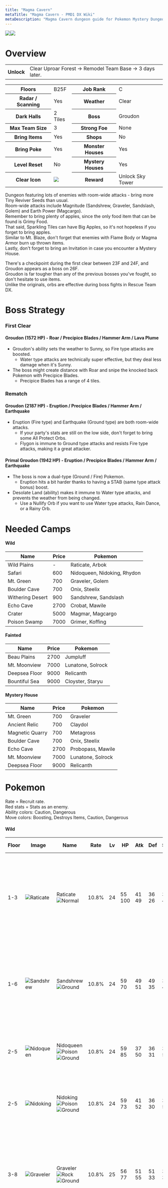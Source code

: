 ```yaml
---
title: "Magma Cavern"
metaTitle: "Magma Cavern - PMD1 DX Wiki"
metaDescription: "Magma Cavern dungeon guide for Pokemon Mystery Dungeon: Rescue Team DX."
---
```


<div class="pageTopImage dungeonPageTopImage2">
  <img src="../images/areas/magma_cavern.jpg"/><img src="../images/areas/magma_cavern_2.jpg"/>
</div>

# Overview

<table class="dungeonOverview">
  <tr>
    <th>Unlock</th>
    <td class="highlightYellow">Clear Uproar Forest → Remodel Team Base → 3 days later.</td>
  </tr>
</table>

<table class="dungeonTable">
  <tr>
    <th>Floors</th>
    <td>B25F</td>
    <th>Job Rank</th>
    <td>C</td>
  </tr>
  <tr>
    <th>Radar / Scanning</th>
    <td>Yes</td>
    <th>Weather</th>
    <td>Clear</td>
  </tr>
  <tr>
    <th>Dark Halls</th>
    <td>2 Tiles</td>
    <th>Boss</th>
    <td>Groudon</td>
  </tr>
  <tr>
    <th>Max Team Size</th>
    <td>3</td>
    <th>Strong Foe</th>
    <td>None</td>
  </tr>
  <tr>
    <th>Bring Items</th>
    <td>Yes</td>
    <th>Shops</th>
    <td>No</td>
  </tr>
  <tr>
    <th>Bring Poke</th>
    <td>Yes</td>
    <th>Monster Houses</th>
    <td>Yes</td>
  </tr>
  <tr>
    <th>Level Reset</th>
    <td>No</td>
    <th>Mystery Houses</th>
    <td>Yes</td>
  </tr>
  <tr>
    <th>Clear Icon</th>
    <td><img src="../images/other/clear_4.jpg"/></td>
    <th>Reward</th>
    <td>Unlock Sky Tower</td>
  </tr>
</table>

Dungeon featuring lots of enemies with room-wide attacks - bring more Tiny Reviver Seeds than usual.<br/>Room-wide attacks include Magnitude (Sandshrew, Graveler, Sandslash, Golem) and Earth Power (Magcargo).<br/>Remember to bring plenty of apples, since the only food item that can be found is Grimy Food.<br/>That said, Sparkling Tiles can have Big Apples, so it's not hopeless if you forget to bring apples.<br/>Similar to Mt. Blaze, don't forget that enemies with Flame Body or Magma Armor burn up thrown items.<br/>Lastly, don't forget to bring an Invitation in case you encounter a Mystery House.

There's a checkpoint during the first clear between 23F and 24F, and Groudon appears as a boss on 26F.<br/>Groudon is far tougher than any of the previous bosses you've fought, so don't hesitate to use items.<br/>Unlike the originals, orbs are effective during boss fights in Rescue Team DX.

# Boss Strategy

### First Clear

#### Groudon (1572 HP) - Roar / Precipice Blades / Hammer Arm / Lava Plume

- Groudon's ability sets the weather to Sunny, so Fire type attacks are boosted.
    - Water type attacks are technically super effective, but they deal less damage when it's Sunny.
- The boss might create distance with Roar and snipe the knocked back Pokemon with Precipice Blades.
    - Precipice Blades has a range of 4 tiles.

### Rematch

#### Groudon (2187 HP) - Eruption / Precipice Blades / Hammer Arm / Earthquake

- Eruption (Fire type) and Earthquake (Ground type) are both room-wide attacks.
    - If your party's stats are still on the low side, don't forget to bring some All Protect Orbs.
    - Flygon is immune to Ground type attacks and resists Fire type attacks, making it a great attacker.

#### Primal Groudon (1942 HP) - Eruption / Precipice Blades / Hammer Arm / Earthquake

- The boss is now a dual-type (Ground / Fire) Pokemon.
    - Eruption hits a bit harder thanks to having a STAB (same type attack bonus) boost.
- Desolate Land (ability) makes it immune to Water type attacks, and prevents the weather from being changed.
    - Use a Nullify Orb if you want to use Water type attacks, Rain Dance, or a Rainy Orb.

# Needed Camps

#### Wild

|Name|Price|Pokemon|
|-|-|-|
|Wild Plains|-|Raticate, Arbok|
|Safari|600|Nidoqueen, Nidoking, Rhydon|
|Mt. Green|700|Graveler, Golem|
|Boulder Cave|700|Onix, Steelix|
|Withering Desert|900|Sandshrew, Sandslash|
|Echo Cave|2700|Crobat, Mawile|
|Crater|5000|Magmar, Magcargo|
|Poison Swamp|7000|Grimer, Koffing|

#### Fainted

|Name|Price|Pokemon|
|-|-|-|
|Beau Plains|2700|Jumpluff|
|Mt. Moonview|7000|Lunatone, Solrock|
|Deepsea Floor|9000|Relicanth|
|Bountiful Sea|9000|Cloyster, Staryu|

#### Mystery House

|Name|Price|Pokemon|
|-|-|-|
|Mt. Green|700|Graveler|
|Ancient Relic|700|Claydol|
|Magnetic Quarry|700|Metagross|
|Boulder Cave|700|Onix, Steelix|
|Echo Cave|2700|Probopass, Mawile|
|Mt. Moonview|7000|Lunatone, Solrock|
|Deepsea Floor|9000|Relicanth|

# Pokemon

Rate = Recruit rate.<br/>Red stats = Stats as an enemy.<br/>Ability colors: <span class="highlightYellow">Caution</span>, <span class="highlightOrange">Dangerous</span><br/>Move colors: <span class="boost">Boosting</span>, <span class="item">Destroys Items</span>, <span class="caution">Caution</span>, <span class="extreme">Dangerous</span>

#### Wild

|Floor|Image|Name|Rate|Lv|HP|Atk|Def|SpA|SpD|Spe|Exp|Ability + Moves|
|-|-|-|-|-|-|-|-|-|-|-|-|-|
|1-3|![Raticate](../images/pokemon/020.png)|Raticate<br/>![Normal](../images/type/normal.gif)|10.8%|24|55<br/><span class="redText">100</span>|41<br/><span class="redText">49</span>|36<br/><span class="redText">26</span>|32<br/><span class="redText">44</span>|36<br/><span class="redText">27</span>|44<br/><span class="redText">44</span>|40|Run Away or <span class="highlightYellow">Guts</span><br/><span class="boost">Swords Dance</span> / Tackle / Tail Whip / Bite /<br/>Quick Attack / Focus Energy / <span class="caution">Crunch</span> /<br/>Scary Face / <span class="extreme">Assurance</span> / <span class="caution">Hyper Fang</span> /<br/>Pursuit|
|1-6|![Sandshrew](../images/pokemon/027.png)|Sandshrew<br/>![Ground](../images/type/ground.gif)|10.8%|24|59<br/><span class="redText">70</span>|49<br/><span class="redText">51</span>|49<br/><span class="redText">35</span>|32<br/><span class="redText">46</span>|32<br/><span class="redText">25</span>|40<br/><span class="redText">40</span>|45|Sand Veil<br/>Scratch / <span class="boost">Defense Curl</span> / Sand Attack /<br/>Fury Cutter / <span class="extreme">Rollout</span> / Rapid Spin / Swift /<br/>Poison Sting / <span class="extreme">Magnitude</span> / Sand Tomb /<br/><span class="extreme">Fury Swipes</span>|
|2-5|![Nidoqueen](../images/pokemon/031.png)|Nidoqueen<br/>![Poison](../images/type/poison.gif) ![Ground](../images/type/ground.gif)|10.8%|24|59<br/><span class="redText">85</span>|37<br/><span class="redText">50</span>|36<br/><span class="redText">31</span>|36<br/><span class="redText">51</span>|32<br/><span class="redText">30</span>|38<br/><span class="redText">38</span>|46|<span class="highlightYellow">Poison Point</span> or Rivalry<br/><span class="caution">Superpower</span> / Chip Away / <span class="caution">Double Kick</span> /<br/>Tail Whip / Poison Sting / Scratch|
|2-5|![Nidoking](../images/pokemon/034.png)|Nidoking<br/>![Poison](../images/type/poison.gif) ![Ground](../images/type/ground.gif)|10.8%|24|59<br/><span class="redText">73</span>|41<br/><span class="redText">52</span>|36<br/><span class="redText">30</span>|36<br/><span class="redText">50</span>|32<br/><span class="redText">31</span>|41<br/><span class="redText">41</span>|47|<span class="highlightYellow">Poison Point</span> or Rivalry<br/><span class="caution">Megahorn</span> / Focus Energy / Chip Away /<br/>Peck / <span class="caution">Double Kick</span> / Poison Sting|
|3-8|![Graveler](../images/pokemon/075.png)|Graveler<br/>![Rock](../images/type/rock.gif) ![Ground](../images/type/ground.gif)|10.8%|25|56<br/><span class="redText">77</span>|51<br/><span class="redText">55</span>|51<br/><span class="redText">33</span>|33<br/><span class="redText">33</span>|33<br/><span class="redText">25</span>|37<br/><span class="redText">37</span>|55|Rock Head or <span class="highlightYellow">Sturdy</span><br/>Tackle / <span class="caution">Bulldoze</span> / <span class="boost">Rock Polish</span> / <span class="extreme">Rollout</span> /<br/><span class="extreme">Magnitude</span> / <span class="boost">Defense Curl</span> / Rock Throw /<br/>Smack Down / Mud Sport / Self-Destruct|
|3-8|![Crobat](../images/pokemon/169.png)|Crobat<br/>![Poison](../images/type/poison.gif) ![Flying](../images/type/flying.gif)|10.8%|24|59<br/><span class="redText">90</span>|40<br/><span class="redText">53</span>|36<br/><span class="redText">32</span>|36<br/><span class="redText">52</span>|36<br/><span class="redText">28</span>|43<br/><span class="redText">43</span>|53|Inner Focus<br/><span class="caution">Cross Poison</span> / <span class="extreme">Screech</span> / Absorb / Bite /<br/>Air Cutter / <span class="extreme">Supersonic</span> / Wing Attack /<br/><span class="extreme">Confuse Ray</span> / Astonish / Swift|
|8-13|![Magmar](../images/pokemon/126.png)|Magmar<br/>![Fire](../images/type/fire.gif)|10.8%|30|65<br/><span class="redText">76</span>|60<br/><span class="redText">52</span>|45<br/><span class="redText">28</span>|60<br/><span class="redText">58</span>|50<br/><span class="redText">31</span>|53<br/><span class="redText">53</span>|52|<span class="highlightYellow">Flame Body</span><br/><span class="caution">Smog</span> / Leer / Ember / Smokescreen /<br/>Feint Attack / Fire Spin / Clear Smog /<br/><span class="extreme">Flame Burst</span> / <span class="extreme">Confuse Ray</span> / Fire Punch|
|8-13|![Arbok](../images/pokemon/024.png)|Arbok<br/>![Poison](../images/type/poison.gif)|10.8%|24|59<br/><span class="redText">80</span>|41<br/><span class="redText">56</span>|36<br/><span class="redText">29</span>|36<br/><span class="redText">45</span>|36<br/><span class="redText">30</span>|41<br/><span class="redText">41</span>|50|<span class="highlightYellow">Intimidate</span> or <span class="highlightYellow">Shed Skin</span><br/>Ice Fang / Thunder Fang / Fire Fang /<br/>Wrap / Leer / Poison Sting / Bite / Acid /<br/><span class="caution">Crunch</span> / <span class="extreme">Glare</span> / <span class="extreme">Screech</span>|
|10-16|![Mawile](../images/pokemon/303.png)|Mawile<br/>![Steel](../images/type/steel.gif) ![Fairy](../images/type/fairy.gif)|10.8%|24|55<br/><span class="redText">75</span>|41<br/><span class="redText">40</span>|41<br/><span class="redText">34</span>|37<br/><span class="redText">50</span>|32<br/><span class="redText">26</span>|38<br/><span class="redText">38</span>|45|Hyper Cutter or <span class="highlightYellow">Intimidate</span><br/><span class="caution">Play Rough</span> / <span class="caution">Iron Head</span> / <span class="caution">Taunt</span> / Growl /<br/>Fairy Wind / Astonish / Vise Grip / Bite /<br/>Sweet Scent / <span class="caution">Fake Tears</span> / Feint Attack<br/><span class="orangeText">※ Can Mega Evolve.</span>|
|12-19|![Magcargo](../images/pokemon/219.png)|Magcargo<br/>![Fire](../images/type/fire.gif) ![Rock](../images/type/rock.gif)|-2.2%|38|66<br/><span class="redText">78</span>|50<br/><span class="redText">49</span>|63<br/><span class="redText">35</span>|56<br/><span class="redText">56</span>|48<br/><span class="redText">29</span>|52<br/><span class="redText">60</span>|53|<span class="highlightYellow">Magma Armor</span> or <span class="highlightYellow">Flame Body</span><br/><span class="extreme">Earth Power</span> / <span class="boost">Harden</span> / Smog / Ember /<br/>Rock Throw / <span class="boost">Shell Smash</span> / <span class="item">Incinerate</span> /<br/><span class="boost">Amnesia</span> / Clear Smog / <span class="caution">Ancient Power</span> /<br/>Rock Slide / <span class="caution">Lava Plume</span> / <span class="extreme">Flame Burst</span> /<br/><span class="caution">Yawn</span>|
|16-22|![Koffing](../images/pokemon/109.png)|Koffing<br/>![Poison](../images/type/poison.gif)|10.8%|24|59<br/><span class="redText">70</span>|49<br/><span class="redText">45</span>|49<br/><span class="redText">35</span>|41<br/><span class="redText">48</span>|36<br/><span class="redText">23</span>|38<br/><span class="redText">38</span>|49|<span class="highlightYellow">Levitate</span><br/><span class="caution">Poison Gas</span> / Tackle / Smog / Sludge /<br/><span class="extreme">Assurance</span> / Clear Smog / Self-Destruct /<br/>Smokescreen|
|18-22|![Rhydon](../images/pokemon/112.png)|Rhydon<br/>![Ground](../images/type/ground.gif) ![Rock](../images/type/rock.gif)|-2.2%|42|84<br/><span class="redText">105</span>|82<br/><span class="redText">60</span>|64<br/><span class="redText">30</span>|49<br/><span class="redText">43</span>|44<br/><span class="redText">25</span>|56<br/><span class="redText">56</span>|60|<span class="highlightYellow">Lightning Rod</span> or Rock Head<br/><span class="extreme">Horn Drill</span> / Stomp / Tail Whip / <span class="caution">Bulldoze</span> /<br/><span class="extreme">Fury Attack</span> / Scary Face / Hammer Arm /<br/>Smack Down / Horn Attack / <span class="caution">Drill Run</span> /<br/>Chip Away / <span class="extreme">Rock Blast</span> / <span class="caution">Stone Edge</span> /<br/>Take Down|
|20-23|![Sandslash](../images/pokemon/028.png)|Sandslash<br/>![Ground](../images/type/ground.gif)|10.8%|24|59<br/><span class="redText">85</span>|49<br/><span class="redText">55</span>|49<br/><span class="redText">37</span>|32<br/><span class="redText">46</span>|32<br/><span class="redText">26</span>|40<br/><span class="redText">40</span>|58|Sand Veil<br/>Scratch / <span class="boost">Defense Curl</span> / Sand Attack /<br/>Fury Cutter / <span class="extreme">Rollout</span> / Rapid Spin / Swift /<br/>Poison Sting / <span class="extreme">Magnitude</span> / Sand Tomb /<br/><span class="extreme">Fury Swipes</span> / <span class="caution">Crush Claw</span>|
|20-25|![Grimer](../images/pokemon/088.png)|Grimer<br/>![Poison](../images/type/poison.gif)|10.8%|24|67<br/><span class="redText">82</span>|49<br/><span class="redText">42</span>|36<br/><span class="redText">30</span>|36<br/><span class="redText">49</span>|40<br/><span class="redText">27</span>|38<br/><span class="redText">38</span>|46|<span class="highlightYellow">Stench</span> or Sticky Hold<br/>Pound / <span class="caution">Poison Gas</span> / Sludge / <span class="boost">Minimize</span> /<br/><span class="extreme">Disable</span> / <span class="boost">Harden</span> / Mud Bomb / Mud-Slap|
|20-25|![Golem](../images/pokemon/076.png)|Golem<br/>![Rock](../images/type/rock.gif) ![Ground](../images/type/ground.gif)|10.8%|25|56<br/><span class="redText">88</span>|51<br/><span class="redText">62</span>|51<br/><span class="redText">36</span>|33<br/><span class="redText">40</span>|33<br/><span class="redText">26</span>|37<br/><span class="redText">37</span>|56|Rock Head or <span class="highlightYellow">Sturdy</span><br/><span class="extreme">Heavy Slam</span> / <span class="caution">Bulldoze</span> / <span class="boost">Defense Curl</span> /<br/>Mud Sport / <span class="boost">Rock Polish</span> / Steamroller /<br/><span class="extreme">Magnitude</span> / Rock Throw / Smack Down /<br/>Tackle / Self-Destruct|
|23-25|![Onix](../images/pokemon/095.png)|Onix<br/>![Rock](../images/type/rock.gif) ![Ground](../images/type/ground.gif)|10.8%|24|59<br/><span class="redText">188</span>|40<br/><span class="redText">51</span>|62<br/><span class="redText">38</span>|36<br/><span class="redText">41</span>|36<br/><span class="redText">25</span>|36<br/><span class="redText">36</span>|50|Rock Head or <span class="highlightYellow">Sturdy</span><br/>Mud Sport / Tackle / <span class="boost">Harden</span> / <span class="boost">Curse</span> /<br/>Bind / Rock Throw / Gyro Ball / Rage /<br/>Stealth Rock / <span class="boost">Rock Polish</span> / <span class="caution">Rock Tomb</span> /<br/>Smack Down|
|24-25|![Steelix](../images/pokemon/208.png)|Steelix<br/>![Steel](../images/type/steel.gif) ![Ground](../images/type/ground.gif)|10.8%|24|59<br/><span class="redText">195</span>|40<br/><span class="redText">55</span>|62<br/><span class="redText">45</span>|36<br/><span class="redText">49</span>|36<br/><span class="redText">30</span>|36<br/><span class="redText">36</span>|60|Rock Head or <span class="highlightYellow">Sturdy</span><br/>Thunder Fang / Ice Fang / Fire Fang /<br/>Mud Sport / Tackle / <span class="boost">Harden</span> / Rage /<br/><span class="boost">Curse</span> / Rock Throw / <span class="caution">Rock Tomb</span> / Bind /<br/>Stealth Rock / <span class="boost">Autotomize</span> / <span class="caution">Gyro Ball</span> /<br/>Smack Down<br/><span class="orangeText">※ Can Mega Evolve.</span>|

#### Boss

|Floor|Image|Name|Rate|Lv|HP|Atk|Def|SpA|SpD|Spe|Exp|Ability + Moves|
|-|-|-|-|-|-|-|-|-|-|-|-|-|
|26|![Groudon](../images/pokemon/383.png)|Groudon<br/>![Ground](../images/type/ground.gif)|-|28|72<br/><span class="redText">1572</span>|71<br/><span class="redText">71</span>|61<br/><span class="redText">61</span>|56<br/><span class="redText">56</span>|47<br/><span class="redText">47</span>|50<br/><span class="redText">50</span>|0|<span class="highlightOrange">Drought</span><br/>Roar / <span class="caution">Precipice Blades</span> /<br/>Hammer Arm / <span class="caution">Lava Plume</span><br/><span class="orangeText">※ First clear.</span>|
|26<br/><span class="highlightOrange">Rematch</span><br/><span class="highlightYellow">Phase 1</span>|![Groudon](../images/pokemon/383.png)|Groudon<br/>![Ground](../images/type/ground.gif)|-|50|87<br/><span class="redText">2187</span>|98<br/><span class="redText">118</span>|72<br/><span class="redText">92</span>|75<br/><span class="redText">75</span>|57<br/><span class="redText">57</span>|93<br/><span class="redText">93</span>|0|<span class="highlightOrange">Drought</span><br/><span class="extreme">Eruption</span> / <span class="caution">Precipice Blades</span> /<br/>Hammer Arm / <span class="extreme">Earthquake</span><br/><span class="orangeText">※ Available post-game.</span>|
|26<br/><span class="highlightOrange">Rematch</span><br/><span class="highlightYellow">Phase 2</span>|![Primal Groudon](../images/pokemon/383-p.jpg)|Primal Groudon<br/>![Ground](../images/type/ground.gif) ![Fire](../images/type/fire.gif)|100%|50|92<br/><span class="redText">1942</span>|95<br/><span class="redText">115</span>|73<br/><span class="redText">93</span>|78<br/><span class="redText">78</span>|62<br/><span class="redText">62</span>|91<br/><span class="redText">91</span>|0|<span class="highlightOrange">Desolate Land</span><br/><span class="extreme">Eruption</span> / <span class="caution">Precipice Blades</span> /<br/>Hammer Arm / <span class="extreme">Earthquake</span>|

#### Fainted

|Image|Name|Lv|HP|Atk|Def|SpA|SpD|Spe|
|-|-|-|-|-|-|-|-|-|
|![Cloyster](../images/pokemon/091.png)|Cloyster<br/>![Water](../images/type/water.gif) ![Ice](../images/type/ice.gif)|28|58|56|70|46|37|46|
|![Staryu](../images/pokemon/120.png)|Staryu<br/>![Water](../images/type/water.gif)|26|61|43|44|52|43|49|
|![Jumpluff](../images/pokemon/189.png)|Jumpluff<br/>![Grass](../images/type/grass.gif) ![Flying](../images/type/flying.gif)|29|59|38|38|38|43|48|
|![Lunatone](../images/pokemon/337.png)|Lunatone<br/>![Rock](../images/type/rock.gif) ![Psychic](../images/type/psychic.gif)|26|61|39|39|53|44|44|
|![Solrock](../images/pokemon/338.png)|Solrock<br/>![Rock](../images/type/rock.gif) ![Psychic](../images/type/psychic.gif)|26|61|53|44|39|39|44|
|![Relicanth](../images/pokemon/369.png)|Relicanth<br/>![Water](../images/type/water.gif) ![Rock](../images/type/rock.gif)|26|70|53|57|35|39|41|

#### Mystery House

|Image|Name|Image|Name|Image|Name|Image|Name|Image|Name|
|-|-|-|-|-|-|-|-|-|-|
|![Graveler](../images/pokemon/075.png)|Graveler<br/>![Rock](../images/type/rock.gif) ![Ground](../images/type/ground.gif)|![Onix](../images/pokemon/095.png)|Onix<br/>![Rock](../images/type/rock.gif) ![Ground](../images/type/ground.gif)|![Steelix](../images/pokemon/208.png)|Steelix<br/>![Steel](../images/type/steel.gif) ![Ground](../images/type/ground.gif)|![Probopass](../images/pokemon/476.png)|Probopass<br/>![Rock](../images/type/rock.gif) ![Steel](../images/type/steel.gif)|![Mawile](../images/pokemon/303.png)|Mawile<br/>![Steel](../images/type/steel.gif) ![Fairy](../images/type/fairy.gif)|
|![Lunatone](../images/pokemon/337.png)|Lunatone<br/>![Rock](../images/type/rock.gif) ![Psychic](../images/type/psychic.gif)|![Solrock](../images/pokemon/338.png)|Solrock<br/>![Rock](../images/type/rock.gif) ![Psychic](../images/type/psychic.gif)|![Claydol](../images/pokemon/344.png)|Claydol<br/>![Ground](../images/type/ground.gif) ![Psychic](../images/type/psychic.gif)|![Relicanth](../images/pokemon/369.png)|Relicanth<br/>![Water](../images/type/water.gif) ![Rock](../images/type/rock.gif)|![Metagross](../images/pokemon/376.png)|Metagross<br/>![Steel](../images/type/steel.gif) ![Psychic](../images/type/psychic.gif)|

# Items

#### Floor

|Name|Floors|Rate|
|-|-|-|
|Cover Band|1-25|0.701%|
|Defense Scarf|1-25|0.175%|
|Detect Band|1-25|0.175%|
|Efficient Bandanna|1-25|0.523%|
|Fickle Specs|1-25|0.175%|
|Heal Ribbon|1-25|0.175%|
|Heavy Rotation Specs|1-25|0.175%|
|Joy Ribbon|1-25|0.175%|
|Lucky Ribbon|1-25|0.175%|
|Mach Ribbon|1-25|0.701%|
|Nullify Bandanna|1-25|0.35%|
|Power Band|1-25|0.175%|
|Prosper Ribbon|1-25|0.175%|
|Reunion Cape|1-25|0.175%|
|Special Band|1-25|0.175%|
|Twist Band|1-25|0.175%|
|Zinc Band|1-25|0.175%|
|Grimy Food|1-25|3.25%|
|Poke|1-25|64.9%|
|Max Ether|1-25|6.49%|
|Blast Seed|1-25|0.49%|
|Cheri Berry|1-25|0.49%|
|Chesto Berry|1-25|0.245%|
|Eyedrop Seed|1-25|0.979%|
|Oran Berry|1-25|2.45%|
|Pecha Berry|1-25|0.49%|
|Rawst Berry|1-25|0.734%|
|Sleep Seed|1-25|0.49%|
|Stun Seed|1-25|0.245%|
|Tiny Reviver Seed|1-25|0.734%|
|Totter Seed|1-25|0.245%|
|Training Seed|1-25|0.122%|
|Geo Pebble|1-25|7.79%|
|(Random TM)|1-25|1.3%|
|Confuse Wand|1-25|0.65%|
|Petrify Wand|1-25|0.65%|
|Slow Wand|1-25|0.65%|
|Slumber Wand|1-25|0.325%|
|Stayaway Wand|1-25|0.488%|
|Switcher Wand|1-25|0.162%|
|Tunnel Wand|1-25|0.162%|
|Whirlwind Wand|1-25|0.162%|

# Traps

|Name|
|-|
|Wonder Tile|
|Training Switch|
|Spin Trap|
|Slumber Trap|
|Gust Trap|
|Slow Trap|
|Hunger Trap|

